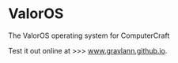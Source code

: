ValorOS
=======

The ValorOS operating system for ComputerCraft

Test it out online at >>> www.gravlann.github.io.
